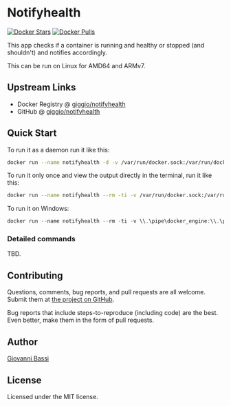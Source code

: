 # Notifyhealth

[![Docker Stars](https://img.shields.io/docker/stars/giggio/notifyhealth.svg)](https://hub.docker.com/r/giggio/notifyhealth/)
[![Docker Pulls](https://img.shields.io/docker/pulls/giggio/notifyhealth.svg)](https://hub.docker.com/r/giggio/notifyhealth/)

This app checks if a container is running and healthy or stopped (and shouldn't) and notifies accordingly.

This can be run on Linux for AMD64 and ARMv7.

## Upstream Links

* Docker Registry @ [giggio/notifyhealth](https://hub.docker.com/r/giggio/notifyhealth/)
* GitHub @ [giggio/notifyhealth](https://github.com/giggio/notifyhealth)

## Quick Start

To run it as a daemon run it like this:

````bash
docker run --name notifyhealth -d -v /var/run/docker.sock:/var/run/docker.sock giggio/notifyhealth --label <label> [options]
````

To run it only once and view the output directly in the terminal, run it like this:

````bash
docker run --name notifyhealth --rm -ti -v /var/run/docker.sock:/var/run/docker.sock giggio/notifyhealth --label <label> print
````

To run it on Windows:

````powershell
docker run --name notifyhealth --rm -ti -v \\.\pipe\docker_engine:\\.\pipe\docker_engine giggio/notifyhealth --label <label> print
````

### Detailed commands

TBD.

## Contributing

Questions, comments, bug reports, and pull requests are all welcome.  Submit them at
[the project on GitHub](https://github.com/giggio/notifyhealth/).

Bug reports that include steps-to-reproduce (including code) are the
best. Even better, make them in the form of pull requests.

## Author

[Giovanni Bassi](https://github.com/giggio)

## License

Licensed under the MIT license.
